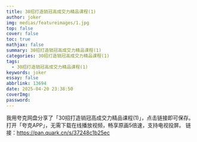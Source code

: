```yaml
---
title: 30招打造销冠高成交力精品课程(1)
author: joker
img: medias/featureimages/1.jpg
top: false
cover: false
toc: true
mathjax: false
summary: 30招打造销冠高成交力精品课程(1)
categories: 30招打造销冠高成交力精品课程(1)
tags:
  - 30招打造销冠高成交力精品课程(1)
keywords: joker
essay: false
abbrlink: 13694
date: 2025-04-20 23:38:50
coverImg:
password:
---
```


我用夸克网盘分享了「30招打造销冠高成交力精品课程(1)」，点击链接即可保存。打开「夸克APP」，无需下载在线播放视频，畅享原画5倍速，支持电视投屏。
链接：https://pan.quark.cn/s/37248c1b25ec
